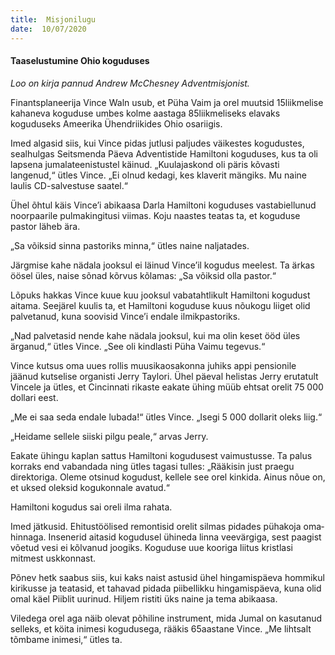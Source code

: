 ```yaml
---
title:  Misjonilugu
date:  10/07/2020
---
```


#### Taaselustumine Ohio koguduses

_Loo on kirja pannud Andrew McChesney Adventmisjonist._

Finantsplaneerija Vince Waln usub, et Püha Vaim ja orel muutsid 15liikmelise kahaneva koguduse umbes kolme aastaga 85liikmeliseks elavaks koguduseks Ameerika Ühendriikides Ohio osariigis.

Imed algasid siis, kui Vince pidas jutlusi paljudes väikestes kogudustes, sealhulgas Seitsmenda Päeva Adventistide Hamiltoni koguduses, kus ta oli lapsena jumalateenistustel käinud. „Kuulajaskond oli päris kõvasti langenud,“ ütles Vince. „Ei olnud kedagi, kes klaverit mängiks. Mu naine laulis CD-salvestuse saatel.“

Ühel õhtul käis Vince’i abikaasa Darla Hamiltoni koguduses vastabiellunud noorpaarile pulmakingitusi viimas. Koju naastes teatas ta, et koguduse pastor läheb ära.

„Sa võiksid sinna pastoriks minna,“ ütles naine naljatades.

Järgmise kahe nädala jooksul ei läinud Vince’il kogudus meelest. Ta ärkas öösel üles, naise sõnad kõrvus kõlamas: „Sa võiksid olla pastor.“

Lõpuks hakkas Vince kuue kuu jooksul vabatahtlikult Hamiltoni kogudust aitama. Seejärel kuulis ta, et Hamiltoni koguduse kuus nõukogu liiget olid palvetanud, kuna soovisid Vince’i endale ilmikpastoriks.

„Nad palvetasid nende kahe nädala jooksul, kui ma olin keset ööd üles ärganud,“ ütles Vince. „See oli kindlasti Püha Vaimu tegevus.“

Vince kutsus oma uues rollis muusikaosakonna juhiks appi pensionile jäänud kutselise organisti Jerry Taylori. Ühel päeval helistas Jerry erutatult Vincele ja ütles, et Cincinnati rikaste eakate ühing müüb ehtsat orelit 75 000 dollari eest.

„Me ei saa seda endale lubada!“ ütles Vince. „Isegi 5 000 dollarit oleks liig.“

„Heidame sellele siiski pilgu peale,“ arvas Jerry.

Eakate ühingu kaplan sattus Hamiltoni kogudusest vaimustusse. Ta palus korraks end vabandada ning ütles tagasi tulles: „Rääkisin just praegu direktoriga. Oleme otsinud kogudust, kellele see orel kinkida. Ainus nõue on, et uksed oleksid kogukonnale avatud.“

Hamiltoni kogudus sai oreli ilma rahata.

Imed jätkusid. Ehitustöölised remontisid orelit silmas pidades pühakoja oma­hinnaga. Insenerid aitasid kogudusel ühineda linna veevärgiga, sest paagist võetud vesi ei kõlvanud joogiks. Koguduse uue kooriga liitus kristlasi mitmest uskkonnast.

Põnev hetk saabus siis, kui kaks naist astusid ühel hingamispäeva hommikul kirikusse ja teatasid, et tahavad pidada piibellikku hingamispäeva, kuna olid omal käel Piiblit uurinud. Hiljem ristiti üks naine ja tema abikaasa.

Viledega orel aga näib olevat põhiline instrument, mida Jumal on kasutanud selleks, et köita inimesi kogudusega, rääkis 65aastane Vince. „Me lihtsalt tõmbame inimesi,“ ütles ta.